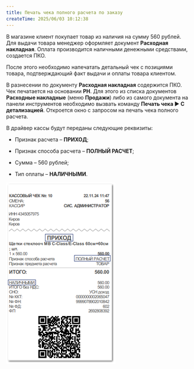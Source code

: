 ```yaml
---
title: Печать чека полного расчета по заказу
createTime: 2025/06/03 10:12:38
---
```

В магазине клиент покупает товар из наличия на сумму 560 рублей. Для выдачи товара менеджер оформляет документ **Расходная накладная**. Оплата производится наличными денежными средствами, создается ПКО.

После этого необходимо напечатать детальный чек с позициями товара, подтверждающий факт выдачи и оплаты товара клиентом.

В разнесении по документу **Расходная накладная** содержится ПКО. Чек печатается на основании **РН**. Для этого из списка документов **Расходные накладные** (меню **Продажи**) либо из самого документа на панели инструментов необходимо вызвать команду **Печать чека ► С детализацией**. Откроется окно с запросом на печать чека полного расчета.

В драйвер кассы будут переданы следующие реквизиты: 

- Признак расчета – **ПРИХОД**;

- Признак способа расчета – **ПОЛНЫЙ РАСЧЕТ**;

- Сумма – 560 рублей;

- Тип оплаты – **НАЛИЧНЫМИ**. 

![](../../../../assets/work/two/613.png)

